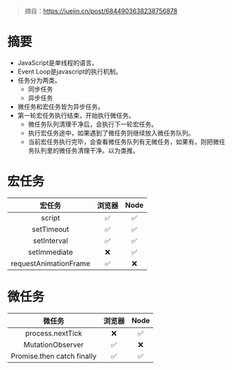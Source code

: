 > 摘自：https://juejin.cn/post/6844903638238756878

# 摘要
* JavaScript是单线程的语言。
* Event Loop是javascript的执行机制。
* 任务分为两类。
    - 同步任务
    - 异步任务
* 微任务和宏任务皆为异步任务。
* 第一轮宏任务执行结束，开始执行微任务。
  - 微任务队列清理干净后，会执行下一轮宏任务。
  - 执行宏任务途中，如果遇到了微任务则继续放入微任务队列。
  - 当前宏任务执行完毕，会查看微任务队列有无微任务，如果有，则把微任务队列里的微任务清理干净。以为类推。

# 宏任务
| 宏任务                    |  浏览器  |   Node   |
| :----------------------: | :------: | :-----:  |
| script                   |   ✅	  |    ✅    |
| setTimeout	           |   ✅	  |    ✅    |
| setInterval	           |   ✅	  |    ✅    |
| setImmediate	           |   ❌	  |    ✅    |
| requestAnimationFrame    |   ✅     |    ❌    |

# 微任务
| 微任务                         |  浏览器 |   Node   |
| :----------------------:      | :-----: | :------: |
| process.nextTick              |   ❌	  |    ✅    |
| MutationObserver              |   ✅	  |    ❌    |
| Promise.then catch finally    |   ✅	  |    ✅    |

